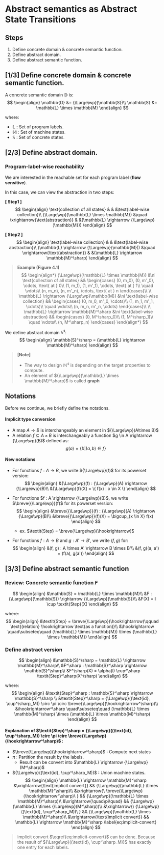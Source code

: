 # Abstract semantics as Abstract State Transitions

## Steps
1. Define concrete domain & concrete semantic function.
2. Define abstract domain.
3. Define abstract semantic function.

## [1/3] Define concrete domain & concrete semantic function.
A concrete semantic domain $\mathbb{D}$ is:
$$
\begin{align}
    \mathbb{D} &= {\Large\wp}(\mathbb{S})\\
    \mathbb{S} &= \mathbb{L} \times \mathbb{M}
\end{align}
$$

where:
- $\mathbb{L}$ : Set of program labels.
- $\mathbb{M}$ : Set of machine states.
- $\mathbb{S}$ : Set of concrete states.


## [2/3] Define abstract domain.
### Program-label-wise reachability
We are interested in the reachable set for each program label (**flow sensitive**).

In this case, we can view the abstraction in two steps:

**[ Step1 ]**
$$
\begin{align}
    \text{collection of all states} & & &\text{label-wise collection}\\
    {\Large\wp}(\mathbb{L} \times \mathbb{M}) &\quad \xrightarrow{\text{abstraction}} & &(\mathbb{L} \rightarrow {\Large\wp}(\mathbb{M}))
\end{align}
$$

**[ Step2 ]**
$$
\begin{align}
    \text{label-wise collection} & & &\text{label-wise abstraction}\\
    (\mathbb{L} \rightarrow {\Large\wp}(\mathbb{M})) &\quad \xrightarrow{\text{abstraction}} & &(\mathbb{L} \rightarrow \mathbb{M}^\sharp)
\end{align}
$$

> **Example (Figure 4.1)**
> $$
> \begin{align*}
>     {\Large\wp}(\mathbb{L} \times \mathbb{M})
>         &\ni \text{collection of all states}
>         && \begin{cases}
>             (0, m_0), (0, m'_0), \cdots, \text{ at } 0\\
>             (1, m_1), (1, m'_1), \cdots, \text{ at } 1\\
>             \quad \vdots\\
>             (n, m_n), (n, m'_n), \cdots, \text{ at } n
>         \end{cases}\\
>     \\
>     \mathbb{L} \rightarrow {\Large\wp}\mathbb{M})
>         &\ni \text{label-wise collection}
>         && \begin{cases}
>             (0, m_0, m'_0, \cdots)\\
>             (1, m_1, m'_1, \cdots)\\
>             \quad \vdots\\
>             (n, m_n, m'_n, \cdots)
>         \end{cases}\\
>     \\
>     \mathbb{L} \rightarrow \mathbb{M}^\sharp
>         &\ni \text{label-wise abstraction}
>         && \begin{cases}
>             (0, M^\sharp_0)\\
>             (1, M^\sharp_1)\\
>             \quad \vdots\\
>             (n, M^\sharp_n)
>         \end{cases}
> \end{align*}
> $$


We define abstract domain $\mathbb{S}^\sharp$:
$$
\begin{align}
    \mathbb{S}^\sharp = (\mathbb{L} \rightarrow \mathbb{M}^\sharp)
\end{align}
$$

> **[Note]**
> - The way to design $\mathbb{M}^\sharp$ is depending on the target properties to compute.
> - An element of ${\Large\wp}(\mathbb{L} \times \mathbb{M}^\sharp)$ is called **graph**

## Notations
Before we continue, we briefly define the notations.

#### Implicit type conversion
- A map $A \rightarrow B$ is interchangeably an element in ${\Large\wp}(A\times B)$
- A relation $f \subseteq A \times B$ is interchangeably a function $g \in A \rightarrow {\Large\wp}(B)$ defined as:
    $$ g(a) = \{ b | (a, b) \in f \} $$

#### New notations
- For functions $f : A \rightarrow B$, we write ${\Large\wp}(f)$ for its powerset version:
    $$
    \begin{align}
        &{\Large\wp}(f) : {\Large\wp}(A) \rightarrow {\Large\wp}(B)\\
        &{\Large\wp}(f)(X) = \{ f(x) | x \in X \}
    \end{align}
    $$

- For functions $f : A \rightarrow {\Large\wp}(B)$, we write $\breve{{\Large\wp}}(f)$ for its powerset version:
    $$
    \begin{align}
        &\breve{{\Large\wp}}(f) : {\Large\wp}(A) \rightarrow {\Large\wp}(B)\\
        &\breve{{\Large\wp}}(f)(X) = \bigcup_{x \in X} f(x)
    \end{align}
    $$
    - ex. $\textit{Step} = \breve{\Large\wp}(\hookrightarrow)$

- For functions $f : A \rightarrow B$ and $g : A' \rightarrow B'$, we write $(f, g)$ for:
    $$
    \begin{align}
        &(f, g) : A \times A' \rightarrow B \times B'\\
        &(f, g)(a, a') = (f(a), g(a'))
    \end{align}
    $$

## [3/3] Define abstract semantic function
### Review: Concrete semantic function $F$
$$
\begin{align}
    &\mathbb{S} = \mathbb{L} \times \mathbb{M}\\
    &F : {\Large\wp}(\mathbb{S}) \rightarrow {\Large\wp}(\mathbb{S})\\
    &F(X) = I \cup \textit{Step}(X)
\end{align}
$$

where:
$$
\begin{align}
    &\textit{Step} = \breve{\Large\wp}(\hookrightarrow)\qquad \text{(relation} \hookrightarrow \text{as a function)}\\
    &\hookrightarrow \quad\subseteq\quad (\mathbb{L} \times \mathbb{M}) \times (\mathbb{L} \times \mathbb{M})
\end{align}
$$

### Define abstract version
$$
\begin{align}
    &\mathbb{S}^\sharp = \mathbb{L} \rightarrow \mathbb{M}^\sharp\\
    &F^\sharp : \mathbb{S}^\sharp \rightarrow \mathbb{S}^\sharp\\
    &F^\sharp(X) = \alpha(I) \cup^\sharp \textit{Step}^\sharp(X^\sharp)
\end{align}
$$

where:
$$
\begin{align}
    &\textit{Step}^\sharp : \mathbb{S}^\sharp \rightarrow \mathbb{S}^\sharp \\
    &\textit{Step}^\sharp = {\Large\wp}((\text{id}, \cup^\sharp_M)) \circ \pi \circ \breve{\Large\wp}(\hookrightarrow^\sharp)\\
    &\hookrightarrow^\sharp \quad\subseteq\quad (\mathbb{L} \times \mathbb{M}^\sharp) \times (\mathbb{L} \times \mathbb{M}^\sharp)
\end{align}
$$

#### Explanation of $\textit{Step}^\sharp = {\Large\wp}((\text{id}, \cup^\sharp_M)) \circ \pi \circ \breve{\Large\wp}(\hookrightarrow^\sharp)$ :
- $\breve{\Large\wp}(\hookrightarrow^\sharp)$ : Compute next states
- $\pi$ : Partition the result by the labels.
    - Result can be convert into $\mathbb{L} \rightarrow {\Large\wp}(M^\sharp)$
- ${\Large\wp}((\text{id}, \cup^\sharp_M))$ : Union machine states.
$$
\begin{align}
    \mathbb{L} \rightarrow \mathbb{M}^\sharp
        &\xrightarrow{\text{implicit convert}}                       && {\Large\wp}(\mathbb{L} \times \mathbb{M}^\sharp)\\
        &\xrightarrow{\ \breve{\Large\wp}(\hookrightarrow^\sharp)\ } && {\Large\wp}(\mathbb{L} \times \mathbb{M}^\sharp)\\
        &\xrightarrow{\quad\pi\quad}                                 && {\Large\wp}(\mathbb{L} \times {\Large\wp}(M^\sharp))\\
        &\xrightarrow{\ {\Large\wp}((\text{id}, \cup^\sharp_M))\ }   && {\Large\wp}(\mathbb{L} \times \mathbb{M}^\sharp)\\
        &\xrightarrow{\text{implicit convert}}                       && \mathbb{L} \rightarrow \mathbb{M}^\sharp \label{eq:implicit-convert}
\end{align}
$$

> Implicit convert $\eqref{eq:implicit-convert}$ can be done.
> Because the result of ${\Large\wp}((\text{id}, \cup^\sharp_M))$ has exactly one entry for each labels.
